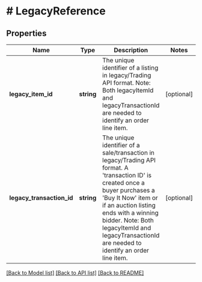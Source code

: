 # # LegacyReference

## Properties

Name | Type | Description | Notes
------------ | ------------- | ------------- | -------------
**legacy_item_id** | **string** | The unique identifier of a listing in legacy/Trading API format. Note: Both legacyItemId and legacyTransactionId are needed to identify an order line item. | [optional] 
**legacy_transaction_id** | **string** | The unique identifier of a sale/transaction in legacy/Trading API format. A &#39;transaction ID&#39; is created once a buyer purchases a &#39;Buy It Now&#39; item or if an auction listing ends with a winning bidder. Note: Both legacyItemId and legacyTransactionId are needed to identify an order line item. | [optional] 

[[Back to Model list]](../../README.md#documentation-for-models) [[Back to API list]](../../README.md#documentation-for-api-endpoints) [[Back to README]](../../README.md)


